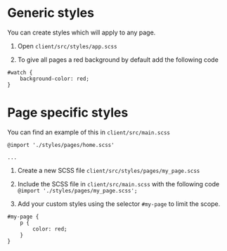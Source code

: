 # Generic styles

You can create styles which will apply to any page.

1. Open `client/src/styles/app.scss`

2. To give all pages a red background by default add the following code
```
#watch {
    background-color: red;
}
```

# Page specific styles

You can find an example of this in `client/src/main.scss`

```
@import './styles/pages/home.scss'

...
```

1. Create a new SCSS file `client/src/styles/pages/my_page.scss`

2. Include the SCSS file in `client/src/main.scss` with the following code `@import './styles/pages/my_page.scss';`

3. Add your custom styles using the selector `#my-page` to limit the scope.
```
#my-page {
    p {
        color: red;
    }
}
```